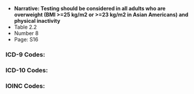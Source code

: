 * **Narrative: Testing should be considered in all adults who are overweight (BMI >=25 kg/m2 or >=23 kg/m2 in Asian Americans) and physical inactivity**
* Table 2.2
* Number 8
* Page: S16

### ICD-9 Codes:

### ICD-10 Codes:

### lOINC Codes:
